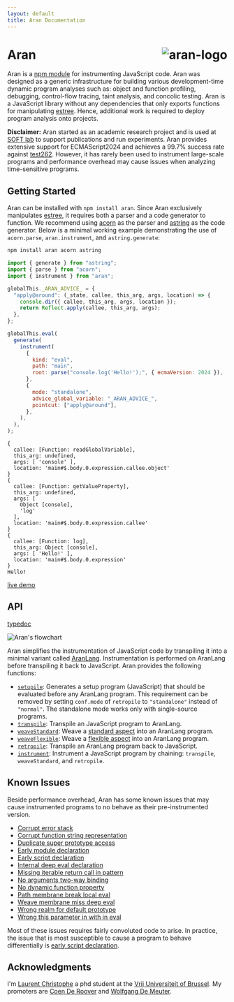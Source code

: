```yaml
---
layout: default
title: Aran Documentation
---
```


# Aran <img src="/assets/aran.png" align="right" alt="aran-logo" title="Aran Linvail the shadow master"/>

Aran is a [npm module](https://www.npmjs.com/package/aran) for instrumenting JavaScript code. Aran was designed as a generic infrastructure for building various development-time dynamic program analyses such as: object and function profiling, debugging, control-flow tracing, taint analysis, and concolic testing. Aran is a JavaScript library without any dependencies that only exports functions for manipulating [estree](https://github.com/estree/estree). Hence, additional work is required to deploy program analysis onto projects.

**Disclaimer:** Aran started as an academic research project and is used at [SOFT lab](http://soft.vub.ac.be/soft/) to support publications and run experiments. Aran provides extensive support for ECMAScript2024 and achieves a 99.7% success rate against [test262](https://github.com/tc39/test262). However, it has rarely been used to instrument large-scale programs and performance overhead may cause issues when analyzing time-sensitive programs.

## Getting Started

Aran can be installed with `npm install aran`. Since Aran exclusively manipulates [estree](https://github.com/estree/estree), it requires both a parser and a code generator to function. We recommend using [acorn](https://www.npmjs.com/package/acorn) as the parser and [astring](https://www.npmjs.com/package/astring) as the code generator. Below is a minimal working example demonstrating the use of `acorn.parse`, `aran.instrument`, and `astring.generate`:

```sh
npm install aran acorn astring
```

```js
import { generate } from "astring";
import { parse } from "acorn";
import { instrument } from "aran";

globalThis._ARAN_ADVICE_ = {
  "apply@around": (_state, callee, this_arg, args, location) => {
    console.dir({ callee, this_arg, args, location });
    return Reflect.apply(callee, this_arg, args);
  },
};

globalThis.eval(
  generate(
    instrument(
      {
        kind: "eval",
        path: "main",
        root: parse("console.log('Hello!');", { ecmaVersion: 2024 }),
      },
      {
        mode: "standalone",
        advice_global_variable: "_ARAN_ADVICE_",
        pointcut: ["apply@around"],
      },
    ),
  ),
);
```

```
{
  callee: [Function: readGlobalVariable],
  this_arg: undefined,
  args: [ 'console' ],
  location: 'main#$.body.0.expression.callee.object'
}
{
  callee: [Function: getValueProperty],
  this_arg: undefined,
  args: [
    Object [console],
    'log'
  ],
  location: 'main#$.body.0.expression.callee'
}
{
  callee: [Function: log],
  this_arg: Object [console],
  args: [ 'Hello!' ],
  location: 'main#$.body.0.expression'
}
Hello!
```

[live demo](/demo)

## API

[typedoc](/typedoc)

![Aran's flowchart](/assets/flowchart.png)

Aran simplifies the instrumentation of JavaScript code by transpiling it into a minimal variant called [AranLang](/typedoc/modules/lang_syntax.html). Instrumentation is performed on AranLang before transpiling it back to JavaScript. Aran provides the following functions:

- [`setupile`](/page/typedoc/functions/index.setupile.html): Generates a setup program (JavaScript) that should be evaluated before any AranLang program. This requirement can be removed by setting `conf.mode` of `retropile` to `"standalone"` instead of `"normal"`. The standalone mode works only with single-source programs.
- [`transpile`](/typedoc/functions/index.transpile.html): Transpile an JavaScript program to AranLang.
- [`weaveStandard`](/typedoc/functions/index.weaveStandard.html): Weave a [standard aspect](/typedoc/types/weave_standard_aspect.AspectTyping.html) into an AranLang program.
- [`weaveFlexible`](/typedoc/functions/index.weaveFlexible.html): Weave a [flexible aspect](https://lachrist.github.io/aran/page/typedoc/types/weave_flexible_aspect.AspectTyping.html)
  into an AranLang program.
- [`retropile`](/typedoc/functions/index.retropile.html): Transpile an AranLang program back to JavaScript.
- [`instrument`](/typedoc/functions/index.instrument.html): Instrument a JavaScript program by chaining: `transpile`, `weaveStandard`, and
  `retropile`.

## Known Issues

Beside performance overhead, Aran has some known issues that may cause instrumented programs to no behave as their pre-instrumented version.

- [Corrupt error stack](/issues/corrupt-error-stack.md)
- [Corrupt function string representation](/issues/corrupt-function-string-representation.md)
- [Duplicate super prototype access](/issues/duplicate-super-prototype-access.md)
- [Early module declaration](/issues/early-module-declaration.md)
- [Early script declaration](/issues/early-script-declaration.md)
- [Internal deep eval declaration](/issues/internal-deep-eval-declaration.md)
- [Missing iterable return call in pattern](/issues/missing-iterable-return-call-in-pattern.md)
- [No arguments two-way binding](/issues/no-arguments-two-way-binding.md)
- [No dynamic function property](/issues/no-dynamic-function-property.md)
- [Path membrane break local eval](/issues/patch-membrane-break-local-eval.md)
- [Weave membrane miss deep eval](/issues/weave-membrane-miss-deep-eval.md)
- [Wrong realm for default prototype](/issues/wrong-realm-for-default-prototype.md)
- [Wrong this parameter in with in eval](/issues/wrong-this-parameter-in-with-in-eval.md)

Most of these issues requires fairly convoluted code to arise. In practice, the issue that is most susceptible to cause a program to behave differentially is [early script declaration](./doc/issues/early-script-declaration.md).

## Acknowledgments

I'm [Laurent Christophe](https://soft.vub.ac.be/soft/members/lachrist) a phd student at the [Vrij Universiteit of Brussel](https://www.vub.ac.be). My promoters are [Coen De Roover](https://soft.vub.ac.be/soft/members/cderoove) and [Wolfgang De Meuter](https://soft.vub.ac.be/soft/members/wdmeuter).
